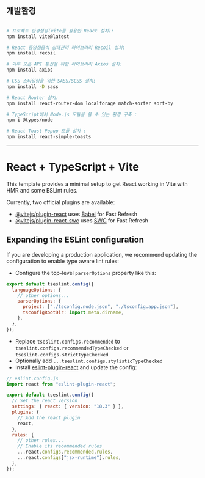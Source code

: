 ## 개발환경

```bash

# 프로젝트 환경설정(vite를 활용한 React 설치):
npm install vite@latest

# React 중앙집중식 상태관리 라이브러리 Recoil 설치:
npm install recoil

# 외부 오픈 API 통신을 위한 라이브러리 Axios 설치:
npm install axios

# CSS 스타일링을 위한 SASS/SCSS 설치:
npm install -D sass

# React Router 설치:
npm install react-router-dom localforage match-sorter sort-by

# TypeScript에서 Node.js 모듈을 쓸 수 있는 환경 구축 :
npm i @types/node

# React Toast Popup 모듈 설치 :
npm install react-simple-toasts
```

---

# React + TypeScript + Vite

This template provides a minimal setup to get React working in Vite with HMR and some ESLint rules.

Currently, two official plugins are available:

- [@vitejs/plugin-react](https://github.com/vitejs/vite-plugin-react/blob/main/packages/plugin-react/README.md) uses [Babel](https://babeljs.io/) for Fast Refresh
- [@vitejs/plugin-react-swc](https://github.com/vitejs/vite-plugin-react-swc) uses [SWC](https://swc.rs/) for Fast Refresh

## Expanding the ESLint configuration

If you are developing a production application, we recommend updating the configuration to enable type aware lint rules:

- Configure the top-level `parserOptions` property like this:

```js
export default tseslint.config({
  languageOptions: {
    // other options...
    parserOptions: {
      project: ["./tsconfig.node.json", "./tsconfig.app.json"],
      tsconfigRootDir: import.meta.dirname,
    },
  },
});
```

- Replace `tseslint.configs.recommended` to `tseslint.configs.recommendedTypeChecked` or `tseslint.configs.strictTypeChecked`
- Optionally add `...tseslint.configs.stylisticTypeChecked`
- Install [eslint-plugin-react](https://github.com/jsx-eslint/eslint-plugin-react) and update the config:

```js
// eslint.config.js
import react from "eslint-plugin-react";

export default tseslint.config({
  // Set the react version
  settings: { react: { version: "18.3" } },
  plugins: {
    // Add the react plugin
    react,
  },
  rules: {
    // other rules...
    // Enable its recommended rules
    ...react.configs.recommended.rules,
    ...react.configs["jsx-runtime"].rules,
  },
});
```
